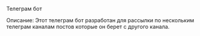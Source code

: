 Телеграм бот

Описание: 
Этот телеграм бот разработан для рассылки по нескольким телеграм каналам постов которые он берет с другого канала.

